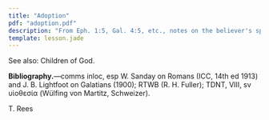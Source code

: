 ```yaml
---
title: "Adoption"
pdf: "adoption.pdf"
description: "From Eph. 1:5, Gal. 4:5, etc., notes on the believer's spiritual adoption."
template: lesson.jade
---
```


See also: Children of God.

**Bibliography.**—comms inloc, esp W. Sanday on Romans (ICC, 14th ed
1913) and J. B. Lightfoot on Galatians (1900); RTWB (R. H. Fuller);
TDNT, VIII, sv υἱοθεσία (Wülfing von Martitz, Schweizer).

T. Rees

